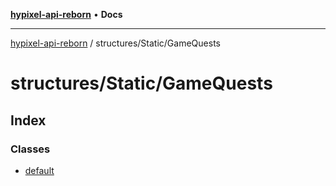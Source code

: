 [**hypixel-api-reborn**](../../../README.md) • **Docs**

***

[hypixel-api-reborn](../../../modules.md) / structures/Static/GameQuests

# structures/Static/GameQuests

## Index

### Classes

- [default](classes/default.md)
